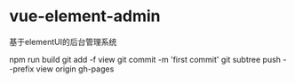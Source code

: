 # vue-element-admin
基于elementUI的后台管理系统

npm run build
git add -f view
git commit -m 'first commit'
git subtree push --prefix view origin gh-pages